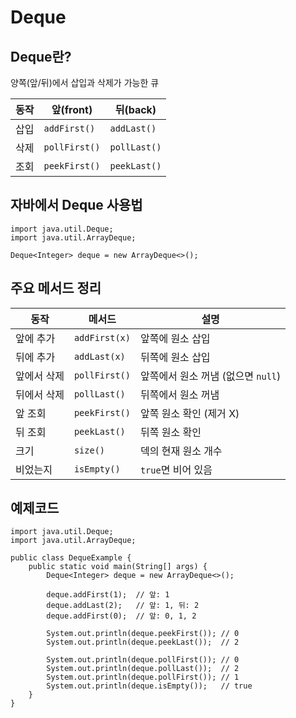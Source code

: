 # Deque

## Deque란?
양쪽(앞/뒤)에서 삽입과 삭제가 가능한 큐

| 동작 | 앞(front)      | 뒤(back)      |
| -- | ------------- | ------------ |
| 삽입 | `addFirst()`  | `addLast()`  |
| 삭제 | `pollFirst()` | `pollLast()` |
| 조회 | `peekFirst()` | `peekLast()` |

## 자바에서 Deque 사용법

```
import java.util.Deque;
import java.util.ArrayDeque;

Deque<Integer> deque = new ArrayDeque<>();
```

## 주요 메서드 정리
| 동작     | 메서드           | 설명                      |
| ------ | ------------- | ----------------------- |
| 앞에 추가  | `addFirst(x)` | 앞쪽에 원소 삽입               |
| 뒤에 추가  | `addLast(x)`  | 뒤쪽에 원소 삽입               |
| 앞에서 삭제 | `pollFirst()` | 앞쪽에서 원소 꺼냄 (없으면 `null`) |
| 뒤에서 삭제 | `pollLast()`  | 뒤쪽에서 원소 꺼냄              |
| 앞 조회   | `peekFirst()` | 앞쪽 원소 확인 (제거 X)         |
| 뒤 조회   | `peekLast()`  | 뒤쪽 원소 확인                |
| 크기     | `size()`      | 덱의 현재 원소 개수             |
| 비었는지   | `isEmpty()`   | `true`면 비어 있음           |


## 예제코드
```
import java.util.Deque;
import java.util.ArrayDeque;

public class DequeExample {
    public static void main(String[] args) {
        Deque<Integer> deque = new ArrayDeque<>();

        deque.addFirst(1);  // 앞: 1
        deque.addLast(2);   // 앞: 1, 뒤: 2
        deque.addFirst(0);  // 앞: 0, 1, 2

        System.out.println(deque.peekFirst()); // 0
        System.out.println(deque.peekLast());  // 2

        System.out.println(deque.pollFirst()); // 0
        System.out.println(deque.pollLast());  // 2
        System.out.println(deque.pollFirst()); // 1
        System.out.println(deque.isEmpty());   // true
    }
}
```